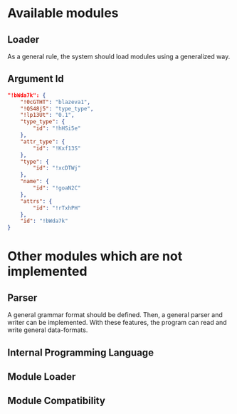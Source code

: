 # Available modules

## Loader

As a general rule, the system should load modules using a generalized way.

## Argument Id



```json
"!bWda7k": {
    "!0cGTHT": "blazeva1",
    "!QS48j5": "type_type",
    "!lp13Ut": "0.1",
    "type_type": {
        "id": "!hHSi5e"
    },
    "attr_type": {
        "id": "!Kxf13S"
    },
    "type": {
        "id": "!xcDTWj"
    },
    "name": {
        "id": "!goaN2C"
    },
    "attrs": {
        "id": "!rTxhPH"
    },
    "id": "!bWda7k"
}
```


# Other modules which are not implemented

## Parser

A general grammar format should be defined.
Then, a general parser and writer can be implemented.
With these features, the program can read and write general data-formats.

## Internal Programming Language


## Module Loader

## Module Compatibility
